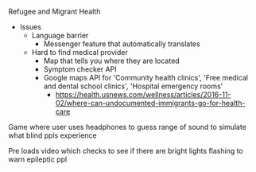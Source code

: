 Refugee and Migrant Health
- Issues
  - Language barrier
    - Messenger feature that automatically translates
  - Hard to find medical provider
    - Map that tells you where they are located
    - Symptom checker API
    - Google maps API for 'Community health clinics', 'Free medical and dental school clinics', 'Hospital emergency rooms'
      - https://health.usnews.com/wellness/articles/2016-11-02/where-can-undocumented-immigrants-go-for-health-care

Game where user uses headphones to guess range of sound to simulate what blind ppls experience

Pre loads video which checks to see if there are bright lights flashing to warn epileptic ppl

